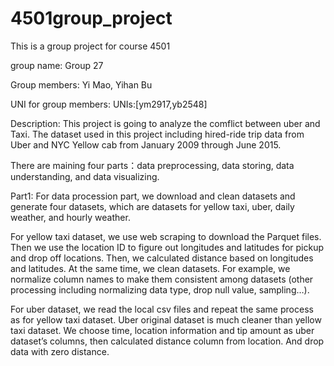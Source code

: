 # 4501group_project
This is a group project for course 4501

group name: Group 27

Group members: Yi Mao, Yihan Bu

UNI for group members: UNIs:[ym2917,yb2548]

Description: 
This project is going to analyze the comflict between uber and Taxi. The dataset used in this project including hired-ride trip data from Uber and NYC Yellow cab from January 2009 through June 2015.

There are maining four parts：data preprocessing, data storing, data understanding, and data visualizing.

Part1:
For data procession part, we download and clean datasets and generate four datasets, which are datasets for yellow taxi, uber, daily weather, and hourly weather. 

For yellow taxi dataset, we use web scraping to download the Parquet files. Then we use the location ID to figure out longitudes and latitudes for pickup and drop off locations. Then, we calculated distance based on longitudes and latitudes. At the same time, we clean datasets. For example, we normalize column names to make them consistent among datasets (other processing including normalizing data type, drop null value, sampling…). 

For uber dataset, we read the local csv files and repeat the same process as for yellow taxi dataset. Uber original dataset is much cleaner than yellow taxi dataset. We choose time, location information and tip amount as uber dataset’s columns, then calculated distance column from location. And drop data with zero distance.
